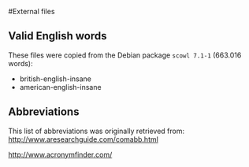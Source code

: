 #External files

## Valid English words

These files were copied from the Debian package `scowl 7.1-1` (663.016 words):
- british-english-insane
- american-english-insane


## Abbreviations

This list of abbreviations was originally retrieved from:
http://www.aresearchguide.com/comabb.html

http://www.acronymfinder.com/
